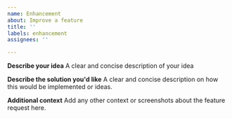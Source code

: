 ```yaml
---
name: Enhancement
about: Improve a feature
title: ''
labels: enhancement
assignees: ''

---
```


**Describe your idea**
A clear and concise description of your idea

**Describe the solution you'd like**
A clear and concise description on how this would be implemented or ideas.

**Additional context**
Add any other context or screenshots about the feature request here.
